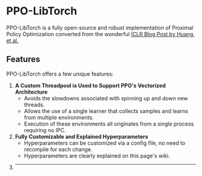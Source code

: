 # PPO-LibTorch
PPO-LibTorch is a fully open-source and robust implementation of Proximal Policy Optimization converted from the wonderful [ICLR Blog Post by Huang, et al.](https://iclr-blog-track.github.io/2022/03/25/ppo-implementation-details/)

## Features
PPO-LibTorch offers a few unique features:

1. **A Custom Threadpool is Used to Support PPO's Vectorized Architecture**
    * Avoids the slowdowns associated with spinning up and down new threads.
    * Allows the use of a single learner that collects samples and learns from multiple environments.
    * Execution of these environments all originates from a single process requiring no IPC.
2. **Fully Customizable and Explained Hyperparameters**
    * Hyperparameters can be customized via a config file, no need to recompile for each change.
    * Hyperparameters are clearly explained on this page's wiki.
3. ****

